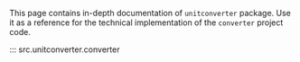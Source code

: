 This page contains in-depth documentation of `unitconverter` package.  Use it as a
reference for the technical implementation of the
`converter` project code.

::: src.unitconverter.converter